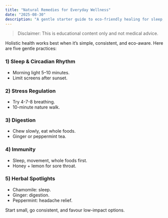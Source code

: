 ```yaml
---
title: "Natural Remedies for Everyday Wellness"
date: "2025-08-30"
description: "A gentle starter guide to eco-friendly healing for sleep, stress, digestion, and immunity."
---
```


> Disclaimer: This is educational content only and not medical advice.  

Holistic health works best when it’s simple, consistent, and eco-aware. Here are five gentle practices:

### 1) Sleep & Circadian Rhythm
- Morning light 5–10 minutes.
- Limit screens after sunset.

### 2) Stress Regulation
- Try 4-7-8 breathing.
- 10-minute nature walk.

### 3) Digestion
- Chew slowly, eat whole foods.
- Ginger or peppermint tea.

### 4) Immunity
- Sleep, movement, whole foods first.
- Honey + lemon for sore throat.

### 5) Herbal Spotlights
- Chamomile: sleep.
- Ginger: digestion.
- Peppermint: headache relief.

Start small, go consistent, and favour low-impact options.


